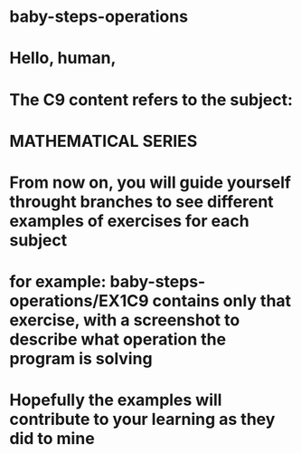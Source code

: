 # baby-steps-operations
# Hello, human,

# The C9 content refers to the subject: 
# MATHEMATICAL SERIES

# From now on, you will guide yourself throught branches to see different examples of exercises for each subject 
# for example: baby-steps-operations/EX1C9 contains only that exercise, with a screenshot to describe what operation the program is solving


# Hopefully the examples will contribute to your learning as they did to mine 
